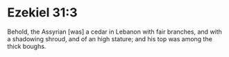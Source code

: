 # Ezekiel 31:3

Behold, the Assyrian [was] a cedar in Lebanon with fair branches, and with a shadowing shroud, and of an high stature; and his top was among the thick boughs.